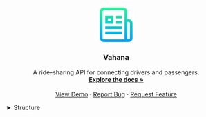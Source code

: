 <br />
<div align="center">
  <a href="https://github.com/sergej-stk/vahana">
    <img src="assets/logo.png" alt="Logo" width="80" height="80">
  </a>

  <h3 align="center">Vahana</h3>

  <p align="center">
    A ride-sharing API for connecting drivers and passengers.
    <br />
    <a href="https://github.com/sergej-stk/vahana"><strong>Explore the docs »</strong></a>
    <br />
    <br />
    <a href="https://github.com/sergej-stk/vahana">View Demo</a>
    &middot;
    <a href="https://github.com/sergej-stk/vahana/issues/new?template=bugreport.md">Report Bug</a>
    &middot;
    <a href="https://github.com/sergej-stk/vahana/issues/new?template=featurerequest.md">Request Feature</a>
  </p>
</div>

<details>
  <summary>
    Structure
  </summary>

  ````
  com/
  ├── vahana/
  │   ├── controllers/  
  │   │   ├── v0/
  │   │   │   └── auth/
  │   │   └── v1/
  │   ├── services/
  │   ├── repositories/ 
  │   ├── models/    
  │   ├── VahanaApplication.java  
  │   │
  │   ├── tests/
  └── └── VahanaApplicationTests.java     
  ````
</details>